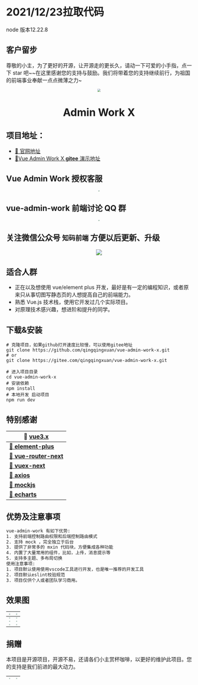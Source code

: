 # 2021/12/23拉取代码
node 版本12.22.8

## 客户留步

尊敬的小主，为了更好的开源，让开源走的更长久，请动一下可爱的小手指，点一下 star 吧~~在这里感谢您的支持与鼓励。我们将带着您的支持继续前行，为祖国的前端事业奉献一点点微薄之力~

<div align="center">
<img src="http://qingqingxuan.gitee.io/img/logo.png" align="center" style="zoom: 50%"/>
</div>

<h1 align = "center">Admin Work X</h1>

## 项目地址：

- [🎉 官网地址](http://qingqingxuan.gitee.io/work-p-site)
- [🎉Vue Admin Work X **gitee** 演示地址](http://qingqingxuan.gitee.io/vue-admin-work-x)

## Vue Admin Work 授权客服

<div align="center">
<img src="http://qingqingxuan.gitee.io/img/weixin-custom.jpeg" style="zoom:20%;" /> 
</div>

## vue-admin-work 前端讨论 QQ 群

<div align="center"> 
<img src="http://qingqingxuan.gitee.io/img/qq-vip-group.png" style="zoom:20%;" /> 
</div>

## 关注微信公众号 `知码前端` 方便以后更新、升级

<div align="center"><img src="http://qingqingxuan.gitee.io/img/wx-service.jpg" align="center"/>
</div>

## 适合人群

- 正在以及想使用 vue/element plus 开发，最好是有一定的编程知识，或者原来只从事切图写静态页的人想提高自己的前端能力。
- 熟悉 Vue.js 技术栈，使用它开发过几个实际项目。
- 对原理技术感兴趣，想进阶和提升的同学。

## 下载&安装

```shell
# 克隆项目，如果github打开速度比较慢，可以使用gitee地址
git clone https://github.com/qingqingxuan/vue-admin-work-x.git
# or
git clone https://gitee.com/qingqingxuan/vue-admin-work-x.git

# 进入项目目录
cd vue-admin-work-x
# 安装依赖
npm install
# 本地开发 启动项目
npm run dev
```

## 特别感谢

| **🚀 [vue3.x](https://cn.vuejs.org/)**                     |
| ---------------------------------------------------------- |
| **[🚀 element-plus]([网站快速成型工具)**                   |
| **[🚀 vue-router-next](https://next.router.vuejs.org/)**   |
| **[🚀 vuex-next](https://next.vuex.vuejs.org/)**           |
| **[🚀 axios](http://www.axios-js.com/)**                   |
| **[🚀 mockjs](http://mockjs.com/)**                        |
| **[🚀 echarts](https://echarts.apache.org/zh/index.html)** |

## 优势及注意事项

```tex
vue-admin-work 有如下优势:
1. 支持前端控制路由权限和后端控制路由模式
2. 支持 mock ，完全独立于后台
3. 提供了非常多的 mxin 代码块，方便集成各种功能
4. 内置了大量常用的组件，比如，上传，消息提示等
5. 支持多主题、多布局切换
使用注意事项:
1. 项目默认使用使用vscode工具进行开发，也是唯一推荐的开发工具
2. 项目默认eslint校验规范
3. 项目仅供个人或者团队学习商用。
```

## 效果图

| <img src="http://qingqingxuan.gitee.io/img/demo-x-1.png" style="zoom:20%;" /> | <img src="http://qingqingxuan.gitee.io/img/demo-x-2.png" style="zoom:20%;" />        |
| :---------------------------------------------------------------------------: | ------------------------------------------------------------------------------------ |
| <img src="http://qingqingxuan.gitee.io/img/demo-x-3.png" style="zoom:20%;" /> | <img src="http://qingqingxuan.gitee.io/img/demo-x-4.png" style="zoom:20%;" />        |
| <img src="http://qingqingxuan.gitee.io/img/demo-x-5.png" style="zoom:20%;" /> | <img src="http://qingqingxuan.gitee.io/img/demo-x-6.png" style="zoom:20%;" />        |
| <img src="http://qingqingxuan.gitee.io/img/demo-x-6.png" style="zoom:20%;" /> | <img src="http://qingqingxuan.gitee.io/img/project-image-8.png" style="zoom:20%;" /> |

## 捐赠

本项目是开源项目，开源不易，还请各们小主赏杯咖啡，以更好的维护此项目。您的支持是我们前进的最大动力。

| <img src="http://qingqingxuan.gitee.io/img/wx-donation.jpg" style="zoom:20%;" /> | <img src="http://qingqingxuan.gitee.io/img/ali-donation.jpg" style="zoom:20%;" /> |
| :------------------------------------------------------------------------------: | :-------------------------------------------------------------------------------: |
